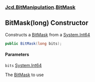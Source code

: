 ### [Jcd.BitManipulation](Jcd.BitManipulation.md 'Jcd.BitManipulation').[BitMask](Jcd.BitManipulation.BitMask.md 'Jcd.BitManipulation.BitMask')

## BitMask(long) Constructor

Constructs a [BitMask](Jcd.BitManipulation.BitMask.md 'Jcd.BitManipulation.BitMask') from a [System.Int64](https://docs.microsoft.com/en-us/dotnet/api/System.Int64 'System.Int64')

```csharp
public BitMask(long bits);
```
#### Parameters

<a name='Jcd.BitManipulation.BitMask.BitMask(long).bits'></a>

`bits` [System.Int64](https://docs.microsoft.com/en-us/dotnet/api/System.Int64 'System.Int64')

The [BitMask](Jcd.BitManipulation.BitMask.md 'Jcd.BitManipulation.BitMask') to use